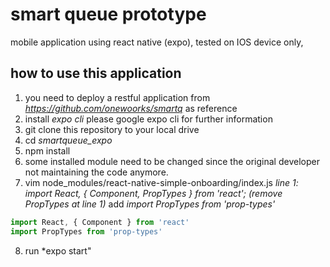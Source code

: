 # smart queue prototype
mobile application using react native (expo), tested on IOS device only, 

## how to use this application
1. you need to deploy a restful application from *https://github.com/onewoorks/smartq*  as reference
2. install *expo cli* please google expo cli for further information
3. git clone this repository to your local drive
4. cd *smartqueue_expo*
5. npm install
6. some installed module need to be changed since the original developer not maintaining the code anymore.
7. vim node_modules/react-native-simple-onboarding/index.js
*line 1: import React, { Component, PropTypes } from 'react';*
*(remove PropTypes at line 1)*
add *import PropTypes from 'prop-types'*

```javascript
import React, { Component } from 'react'
import PropTypes from 'prop-types'
```
8. run *expo start"

